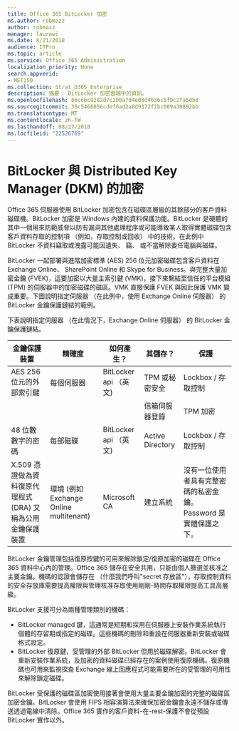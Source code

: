 ```yaml
---
title: Office 365 BitLocker 加密
ms.author: robmazz
author: robmazz
manager: laurawi
ms.date: 8/21/2018
audience: ITPro
ms.topic: article
ms.service: Office 365 Administration
localization_priority: None
search.appverid:
- MET150
ms.collection: Strat_O365_Enterprise
description: 摘要： BitLocker 加密雲端中的資訊。
ms.openlocfilehash: 86c6bc9282d7c2b0a7d4e08d4636c8f9c2fa5db8
ms.sourcegitcommit: 36c5466056cdef6ad2a8d9372f2bc009a30892bb
ms.translationtype: MT
ms.contentlocale: zh-TW
ms.lasthandoff: 08/27/2018
ms.locfileid: "22526769"
---
```

# <a name="bitlocker-and-distributed-key-manager-dkm-for-encryption"></a>BitLocker 與 Distributed Key Manager (DKM) 的加密
Office 365 伺服器使用 BitLocker 加密包含在磁碟區層級的其餘部分的客戶資料磁碟機。BitLocker 加密是 Windows 內建的資料保護功能。BitLocker 是硬體的其中一個用來防範威脅以防有漏洞其他處理程序或可能導致某人取得實體磁碟包含客戶資料存取的控制項 （例如，存取控制或回收） 中的技術。在此例中 BitLocker 不資料竊取或洩露可能因遺失、 竊、 或不當解除委任電腦與磁碟。

BitLocker 一起部署與進階加密標準 (AES) 256 位元加密磁碟包含客戶資料在 Exchange Online、 SharePoint Online 和 Skype for Business。與完整大量加密金鑰 (FVEK)，這要加密以大量主索引鍵 (VMK)，接下來繫結至信任的平台模組 (TPM) 的伺服器中的加密磁碟的磁區。VMK 直接保護 FVEK 與因此保護 VMK 變成重要。下圖說明指定伺服器 （在此例中，使用 Exchange Online 伺服器） 的 BitLocker 金鑰保護鏈結的範例。

下表說明指定伺服器 （在此情況下，Exchange Online 伺服器） 的 BitLocker 金鑰保護鏈結。

| 金鑰保護裝置 | 精確度 | 如何產生？ | 其儲存？ | 保護 |
|--------------------------------------------------------------------------------|-------------------------------------------------|----------------|-------------------------|--------------------------------------------------------------------------------------------------|
| AES 256 位元的外部索引鍵 | 每個伺服器 | BitLocker api （英文) | TPM 或秘密安全 | Lockbox / 存取控制 |
|  |  |  | 信箱伺服器登錄 | TPM 加密 |
| 48 位數數字的密碼 | 每部磁碟 | BitLocker api （英文) | Active Directory | Lockbox / 存取控制 |
| X.509 憑證做為資料復原代理程式 (DRA) 又稱為公用金鑰保護裝置 | 環境 (例如 Exchange Online multitenant) | Microsoft CA | 建立系統 | 沒有一位使用者具有完整密碼的私密金鑰。Password 是實體保護之下。 |


BitLocker 金鑰管理包括復原按鍵的可用來解除鎖定/復原加密的磁碟在 Office 365 資料中心內的管理。Office 365 儲存在安全共用，只能由個人篩選並核准之主要金鑰。機碼的認證會儲存在 （什麼我們呼叫"secret 存放區"），存取控制資料的安全存放庫需要提高權限與管理核准存取使用剛剛-時間存取權限提高工具高層級。

BitLocker 支援可分為兩種管理類別的機碼：
- BitLocker managed 鍵，這通常是短期和採用在伺服器上安裝作業系統執行個體的存留期或指定的磁碟。這些機碼的刪除和重設在伺服器重新安裝或磁碟格式設定。
- BitLocker 復原鍵，受管理的外部 BitLocker 但用於磁碟解密。BitLocker 會重新安裝作業系統，及加密的資料磁碟已經存在的案例使用復原機碼。復原機碼也可用來監視探查 Exchange 線上回應程式可能需要所在的受管理的可用性來解除鎖定磁碟。

BitLocker 受保護的磁碟區加密使用接著會使用大量主要金鑰加密的完整的磁碟區加密金鑰。BitLocker 會使用 FIPS 相容演算法來確保加密金鑰會永遠不儲存或傳送透過電線中清除。Office 365 實作的客戶資料-在-rest-保護不會從預設 BitLocker 實作以外。